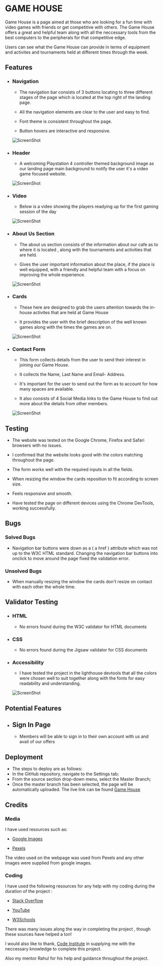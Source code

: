 # GAME HOUSE #

Game House is a page aimed at those who are looking for a fun time with video games with friends or get competitive with others. The Game House offers a great and helpful team along with all the neccessary tools from the best computers to the peripherals for that competitive edge.  

Users can see what the Game House can provide in terms of equipment and activites and tournaments held at different times
through the week.


## Features ##

* ### Navigation ###

  * The navigation bar consists of 3 buttons locating to three different stages of the page which is located at the top right of the landing page.

  * All the navigation elements are clear to the user and easy to find.

  * Font theme is consistent throughout the page.

  * Button hovers are interactive and responsive.

  ![ScreenShot](./assets/readme-images/nav-bar.png)

* ### Header ### 

  * A welcoming Playstation 4 controller themed background image as our landing page main background to notify the user it's a video game focused website.

  ![ScreenShot](./assets/readme-images/header-background.png)

* ### Video ###

  * Below is a video showing the players readying up for the first gaming session of the day

  ![ScreenShot](./assets/readme-images/video-game.png)

* ### About Us Section ###

  * The about us section consists of the information about our cafe as to where it is located , along with the tournaments and activities that are held.

  * Gives the user important information about the place, if the place is well equipped, with a friendly and helpful team with a focus on improving the whole experience.

  ![ScreenShot](./assets/readme-images/About%20us.png)

* ### Cards ### 

  * These here are designed to grab the users attention towards the in-house activites that are held at Game House

  * It provides the user with the brief description of the well known games along with the times the games are on.

  ![ScreenShot](./assets/readme-images/activity-cards.png)

* ### Contact Form ###

  * This form collects details from the user to send their interest in joining our Game House.

  * It collects the Name, Last Name and Email- Address.

  * It's important for the user to send out the form as to account for how many spaces are available.

  * It also consists of 4 Social Media links to the Game House to find out more about the details from other members.

  ![ScreenShot](./assets/readme-images/contact-%20form.png)


## Testing ## 

  * The website was tested on the Google Chrome, Firefox and Safari browsers with no issues.

  * I confirmed that the website looks good with the colors matching throughout the page.

  * The form works well with the required inputs in all the fields.

  * When resizing the window the cards reposition to fit according to screen size.

  * Feels responsive and smooth.

  * Have tested the page on different devices using the Chrome DevTools, working successfully.
  

## Bugs ## 

### Solved Bugs ### 

  * Navigation bar buttons were down as a ( a href ) attribute which was not up to the W3C HTML standard. Changing the navigation bar buttons into onclick to move around the page fixed the validation error.


### Unsolved Bugs ###

  * When manually resizing the window the cards don't resize on contact with each other the whole time.


## Validator Testing ##

* ### HTML ###
  * No errors found during the W3C validator for HTML documents

* ### CSS ###
  * No errors found during the Jigsaw validator for CSS documents

* ### Accessibility ###
  * I have tested the project in the lighthouse devtools that all the colors were chosen well to suit together along with the fonts for easy readability and understanding.

  ![ScreenShot](./assets/readme-images/Lighthouse-test.png)

## Potential Features ##

* ## Sign In Page 
  * Members will be able to sign in to their own account with us and avail of our offers


## Deployment ##

* The steps to deploy are as follows:
* In the GitHub repository, navigate to the Settings tab;
* From the source section drop-down menu, select the Master Branch;
* Once the master branch has been selected, the page will be automatically uploaded. The live link can be found <a href="http://gamehouse.com" target="_blank">Game House</a>


## Credits ##

### Media ###

I have used resources such as:

* <a href="https://google.com">Google Images</a>

* <a href="https://www.pexels.com/collections/pc-gaming-dmqwt4q/">Pexels</a>

The video used on the webpage was used from Pexels and any other images were supplied from google images.

### Coding ###

I have used the following resources for any help with my coding during the duration of the project :

* <a href="https://stackoverflow.com/">Stack Overflow</a>

* <a href="https://youtube.com">YouTube</a>

* <a href="https://www.w3schools.com/">W3Schools</a>

There was many issues along the way in completing the project , though these sources have helped a ton!

I would also like to thank, <a href="https://codeinstitute.net/ie/">Code Institute</a> in supplying me with the neccessary knowledge to complete this project.

Also my mentor Rahul for his help and guidance throughout the project.